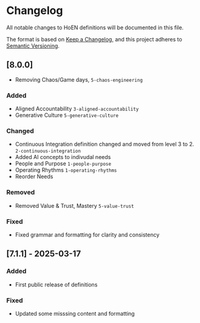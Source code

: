 # Changelog

All notable changes to HoEN definitions will be documented in this file.

The format is based on [Keep a Changelog](https://keepachangelog.com/en/1.1.0/),
and this project adheres to [Semantic Versioning](https://semver.org/spec/v2.0.0.html).

## [8.0.0]
- Removing Chaos/Game days, ```5-chaos-engineering```

### Added
- Aligned Accountability ```3-aligned-accountability```
- Generative Culture ```5-generative-culture```

### Changed
- Continuous Integration definition changed and moved from level 3 to 2.  ```2-continuous-integration```
- Added AI concepts to indivudal needs
- People and Purpose ```1-people-purpose```
- Operating Rhythms ```1-operating-rhythms```
- Reorder Needs


### Removed
- Removed Value & Trust, Mastery ```5-value-trust```

### Fixed
- Fixed grammar and formatting for clarity and consistency

## [7.1.1] - 2025-03-17
### Added
- First public release of definitions
### Fixed
- Updated some misssing content and formatting